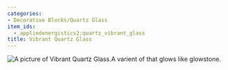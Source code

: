 ```yaml
---
categories:
- Decorative Blocks/Quartz Glass
item_ids:
  - appliedenergistics2:quartz_vibrant_glass
title: Vibrant Quartz Glass
---
```


![A picture of Vibrant Quartz
Glass.](../../../../public/assets/large/VibrantQuartzGlassAni.gif)A varient of <ItemLink
id="appliedenergistics2:quartz_glass"/> that glows like glowstone.

<RecipeFor id="appliedenergistics2:quartz_vibrant_glass"/>
